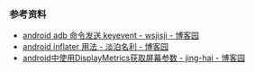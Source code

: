 ### 参考资料
- [android adb 命令发送 keyevent - wsjisji - 博客园](http://www.cnblogs.com/androidwsjisji/archive/2012/05/11/2496753.html)
- [android inflater 用法 - 淡泊名利 - 博客园](http://www.cnblogs.com/shitianzeng/articles/2323427.html)
- [android中使用DisplayMetrics获取屏幕参数 - jing-hai - 博客园](http://www.cnblogs.com/fengzhblog/archive/2013/05/16/3081590.html)

